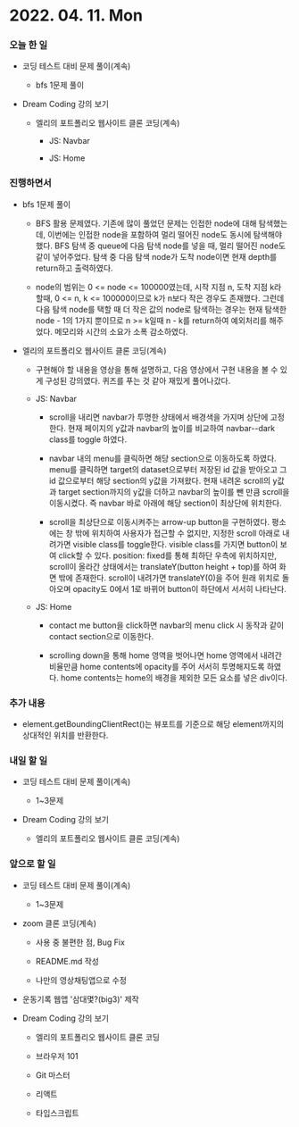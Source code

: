 # 2022. 04. 11. Mon

### 오늘 한 일

- 코딩 테스트 대비 문제 풀이(계속)

  - bfs 1문제 풀이

- Dream Coding 강의 보기

  - 엘리의 포트폴리오 웹사이트 클론 코딩(계속)

    - JS: Navbar

    - JS: Home

### 진행하면서

- bfs 1문제 풀이

  - BFS 활용 문제였다. 기존에 많이 풀었던 문제는 인접한 node에 대해 탐색했는데, 이번에는 인접한 node을 포함하여 멀리 떨어진 node도 동시에 탐색해야 했다. BFS 탐색 중 queue에 다음 탐색 node를 넣을 때, 멀리 떨어진 node도 같이 넣어주었다. 탐색 중 다음 탐색 node가 도착 node이면 현재 depth를 return하고 출력하였다.

  - node의 범위는 0 <= node <= 100000였는데, 시작 지점 n, 도착 지점 k라 할때, 0 <= n, k <= 100000이므로 k가 n보다 작은 경우도 존재했다. 그런데 다음 탐색 node를 택할 때 더 작은 값의 node로 탐색하는 경우는 현재 탐색한 node - 1의 1가지 뿐이므로 n >= k일때 n - k를 return하여 예외처리를 해주었다. 메모리와 시간의 소요가 소폭 감소하였다.

- 엘리의 포트폴리오 웹사이트 클론 코딩(계속)

  - 구현해야 할 내용을 영상을 통해 설명하고, 다음 영상에서 구현 내용을 볼 수 있게 구성된 강의였다. 퀴즈를 푸는 것 같아 재밌게 풀어나갔다.

  - JS: Navbar

    - scroll을 내리면 navbar가 투명한 상태에서 배경색을 가지며 상단에 고정한다. 현재 페이지의 y값과 navbar의 높이를 비교하여 navbar--dark class를 toggle 하였다.

    - navbar 내의 menu를 클릭하면 해당 section으로 이동하도록 하였다. menu를 클릭하면 target의 dataset으로부터 저장된 id 값을 받아오고 그 id 값으로부터 해당 section의 y값을 가져왔다. 현재 내려온 scroll의 y값과 target section까지의 y값을 더하고 navbar의 높이를 뺀 만큼 scroll을 이동시켰다. 즉 navbar 바로 아래에 해당 section이 최상단에 위치한다.

    - scroll을 최상단으로 이동시켜주는 arrow-up button을 구현하였다. 평소에는 창 밖에 위치하여 사용자가 접근할 수 없지만, 지정한 scroll 아래로 내려가면 visible class를 toggle한다. visible class를 가지면 button이 보여 click할 수 있다. position: fixed를 통해 최하단 우측에 위치하지만, scroll이 올라간 상태에서는 translateY(button height + top)를 하여 화면 밖에 존재한다. scroll이 내려가면 translateY(0)을 주어 원래 위치로 돌아오며 opacity도 0에서 1로 바뀌어 button이 하단에서 서서히 나타난다.

  - JS: Home

    - contact me button을 click하면 navbar의 menu click 시 동작과 같이 contact section으로 이동한다.

    - scrolling down을 통해 home 영역을 벗어나면 home 영역에서 내려간 비율만큼 home contents에 opacity를 주어 서서히 투명해지도록 하였다. home contents는 home의 배경을 제외한 모든 요소를 넣은 div이다.

### 추가 내용

- element.getBoundingClientRect()는 뷰포트를 기준으로 해당 element까지의 상대적인 위치를 반환한다.

### 내일 할 일

- 코딩 테스트 대비 문제 풀이(계속)

  - 1~3문제

- Dream Coding 강의 보기

  - 엘리의 포트폴리오 웹사이트 클론 코딩(계속)

### 앞으로 할 일

- 코딩 테스트 대비 문제 풀이(계속)

  - 1~3문제

- zoom 클론 코딩(계속)

  - 사용 중 불편한 점, Bug Fix

  - README.md 작성

  - 나만의 영상채팅앱으로 수정

- 운동기록 웹앱 '삼대몇?(big3)' 제작

- Dream Coding 강의 보기

  - 엘리의 포트폴리오 웹사이트 클론 코딩

  - 브라우저 101

  - Git 마스터

  - 리액트

  - 타입스크립트

<br><br>
